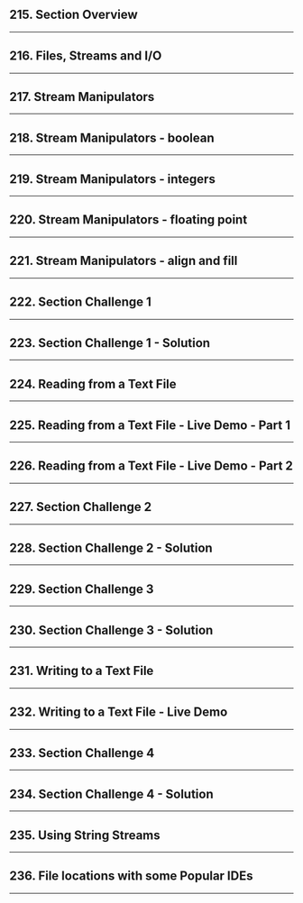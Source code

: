 ## 215. Section Overview

***

## 216. Files, Streams and I/O

***

## 217. Stream Manipulators

***

## 218. Stream Manipulators - boolean

***

## 219. Stream Manipulators - integers

***

## 220. Stream Manipulators - floating point

***

## 221. Stream Manipulators - align and fill

***

## 222. Section Challenge 1

***

## 223. Section Challenge 1 - Solution

***

## 224. Reading from a Text File

***

## 225. Reading from a Text File - Live Demo - Part 1

***

## 226. Reading from a Text File - Live Demo - Part 2

***

## 227. Section Challenge 2

***

## 228. Section Challenge 2 - Solution

***

## 229. Section Challenge 3

***

## 230. Section Challenge 3 - Solution

***

## 231. Writing to a Text File

***

## 232. Writing to a Text File - Live Demo

***

## 233. Section Challenge 4

***

## 234. Section Challenge 4 - Solution

***

## 235. Using String Streams

***

## 236. File locations with some Popular IDEs

***











































